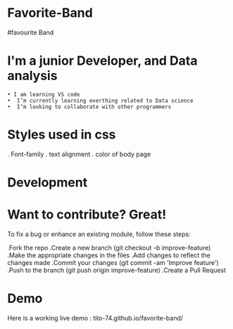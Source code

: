 # Favorite-Band
#favourite Band
# I'm a junior Developer, and Data analysis
    • I am learning VS code
    •  I’m currently learning everthing related to Data science
    •  I’m looking to collaborate with other programmers
# Styles used in css
. Font-family
. text alignment
. color of  body page
# Development
# Want to contribute? Great!

To fix a bug or enhance an existing module, follow these steps:

.Fork the repo
.Create a new branch (git checkout -b improve-feature)
.Make the appropriate changes in the files
.Add changes to reflect the changes made
.Commit your changes (git commit -am 'Improve feature')
.Push to the branch (git push origin improve-feature)
.Create a Pull Request
# Demo
Here is a working live demo : tito-74.github.io/favorite-band/

